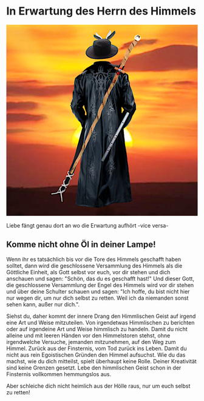 # In Erwartung des Herrn des Himmels

![images/chef-angel.png](source/images/chef-angel.png)

Liebe fängt genau dort an
wo die Erwartung aufhört
-vice versa-


## Komme nicht ohne Öl in deiner Lampe!
Wenn ihr es tatsächlich bis vor die Tore des Himmels geschafft haben solltet, dann wird die geschlossene Versammlung des Himmels als die Göttliche Einheit, als Gott selbst vor euch, vor dir stehen und dich anschauen und sagen: "Schön, das du es geschafft hast!" Und dieser Gott, die geschlossene Versammlung der Engel des Himmels wird vor dir stehen und über deine Schulter schauen und sagen: "Ich hoffe, du bist nicht hier nur wegen dir, um nur dich selbst zu retten. Weil ich da niemanden sonst sehen kann, außer nur dich.".

Siehst du, daher kommt der innere Drang den Himmlischen Geist auf irgend eine Art und Weise mitzuteilen. Von irgendetwas Himmlischen zu berichten oder auf irgendeine Art und Weise himmlisch zu handeln. Damit du nicht alleine und mit leeren Händen vor den Himmelstoren stehst, ohne irgendwelche Versuche, jemanden mitzunehmen, auf den Weg zum Himmel. Zurück aus der Finsternis, vom Tod zurück ins Leben. Damit du nicht aus rein Egoistischen Gründen den Himmel aufsuchst. Wie du das machst, wie du dich mitteilst, spielt überhaupt keine Rolle. Deiner Kreativität sind keine Grenzen gesetzt. Lebe den himmlischen Geist schon in der Finsternis vollkommen hemmungslos aus.

Aber schleiche dich nicht heimlich aus der Hölle raus, nur um euch selbst zu retten!
